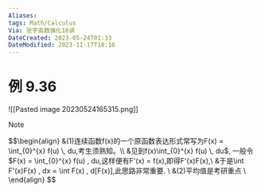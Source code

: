 ```yaml
---
Aliases:
tags: Math/Calculus  
Via: 张宇高数强化18讲
DateCreated: 2023-05-24T01:33
DateModified: 2023-11-17T18:16
---
```


# 例 9.36

![[Pasted image 20230524165315.png]]

> [!note]
> 
> $$\begin{align}
> &(1)连续函数f(x)的一个原函数表达形式常写为F(x) = \int_{0}^{x} f(u) \, du,考生须熟知。\\
> &见到f(x)\int_{0}^{x} f(u) \, du$, 一般令$F(x) = \int_{0}^{x} f(u) \, du,这样便有F'(x) = f(x),即得F'(x)F(x),\\
> &于是\int F'(x)F(x) \, dx = \int F(x) \, d[F(x)],此思路非常重要. \\
> &(2)平均值是考研重点 \\
> \end{align}
> $$
